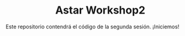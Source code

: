 <h1 align="center">Astar Workshop2</h1>
Este repositorio contendrá el código de la segunda sesión.
¡Iniciemos!

